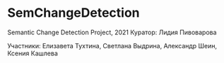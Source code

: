 # SemChangeDetection
Semantic Change Detection Project, 2021
Куратор: Лидия Пивоварова

Участники: Елизавета Тухтина, Светлана Выдрина, Александр Шеин, Ксения Кашлева
